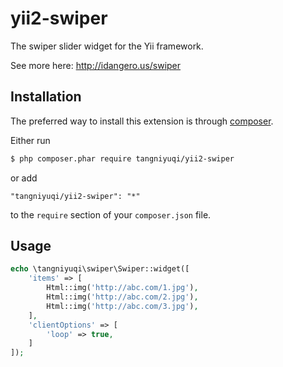 # yii2-swiper
The swiper slider widget for the Yii framework.

See more here: http://idangero.us/swiper
## Installation

The preferred way to install this extension is through [composer](http://getcomposer.org/download/).

Either run

```bash
$ php composer.phar require tangniyuqi/yii2-swiper
```

or add

```
"tangniyuqi/yii2-swiper": "*"
```

to the `require` section of your `composer.json` file.
## Usage
```php
echo \tangniyuqi\swiper\Swiper::widget([
    'items' => [
        Html::img('http://abc.com/1.jpg'),
        Html::img('http://abc.com/2.jpg'),
        Html::img('http://abc.com/3.jpg'),
    ],
    'clientOptions' => [
        'loop' => true,
    ]
]);
```
